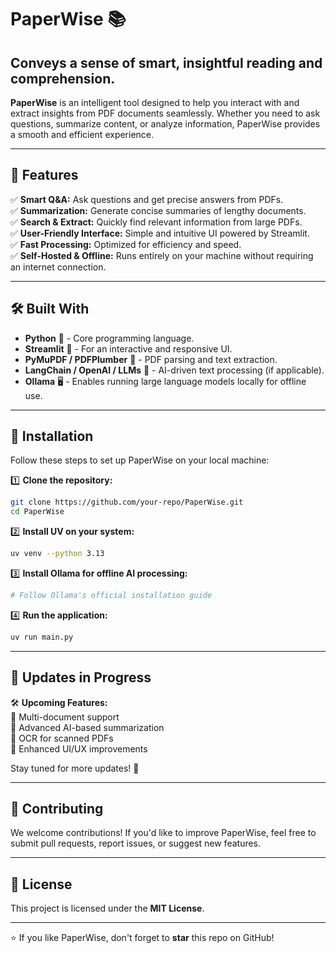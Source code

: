 # PaperWise 📚

## Conveys a sense of smart, insightful reading and comprehension.

**PaperWise** is an intelligent tool designed to help you interact with and extract insights from PDF documents seamlessly. Whether you need to ask questions, summarize content, or analyze information, PaperWise provides a smooth and efficient experience.

---

## 🚀 Features

✅ **Smart Q&A:** Ask questions and get precise answers from PDFs.  
✅ **Summarization:** Generate concise summaries of lengthy documents.  
✅ **Search & Extract:** Quickly find relevant information from large PDFs.  
✅ **User-Friendly Interface:** Simple and intuitive UI powered by Streamlit.  
✅ **Fast Processing:** Optimized for efficiency and speed.  
✅ **Self-Hosted & Offline:** Runs entirely on your machine without requiring an internet connection.  

---

## 🛠️ Built With

- **Python** 🐍 - Core programming language.  
- **Streamlit** 🎨 - For an interactive and responsive UI.  
- **PyMuPDF / PDFPlumber** 📄 - PDF parsing and text extraction.  
- **LangChain / OpenAI / LLMs** 🤖 - AI-driven text processing (if applicable).  
- **Ollama** 🖥️ - Enables running large language models locally for offline use.  

---

## 🔧 Installation

Follow these steps to set up PaperWise on your local machine:

1️⃣ **Clone the repository:**  
```bash
git clone https://github.com/your-repo/PaperWise.git
cd PaperWise
```

2️⃣ **Install UV on your system:**  
```bash
uv venv --python 3.13
```

3️⃣ **Install Ollama for offline AI processing:**  
```bash
# Follow Ollama's official installation guide
```

4️⃣ **Run the application:**  
```bash
uv run main.py
```

---

## 🚧 Updates in Progress

🛠️ **Upcoming Features:**  
🔹 Multi-document support  
🔹 Advanced AI-based summarization  
🔹 OCR for scanned PDFs  
🔹 Enhanced UI/UX improvements  

Stay tuned for more updates! 🚀

---

## 🤝 Contributing
We welcome contributions! If you'd like to improve PaperWise, feel free to submit pull requests, report issues, or suggest new features.

---

## 📜 License
This project is licensed under the **MIT License**.

---

⭐ If you like PaperWise, don't forget to **star** this repo on GitHub!

